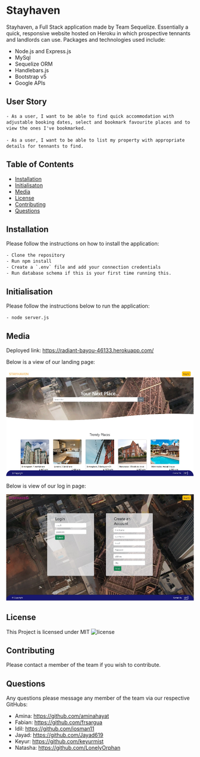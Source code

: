 # Stayhaven


Stayhaven, a Full Stack application made by Team Sequelize. Essentially a quick, responsive website hosted on Heroku in which prospective tennants and landlords can use. Packages and technologies used include:

* Node.js and Express.js
* MySql
* Sequelize ORM
* Handlebars.js
* Bootstrap v5
* Google APIs

## User Story

```
- As a user, I want to be able to find quick accommodation with adjustable booking dates, select and bookmark favourite places and to view the ones I've bookmarked.

- As a user, I want to be able to list my property with appropriate details for tennants to find.
```

## Table of Contents

- [Installation](#installation)
- [Initialisaton](#initialisation)
- [Media](#media)
- [License](#license)
- [Contributing](#contributing)
- [Questions](#questions)


## Installation

Please follow the instructions on how to install the application:

```
- Clone the repository
- Run npm install
- Create a `.env` file and add your connection credentials
- Run database schema if this is your first time running this.
```

## Initialisation

Please follow the instructions below to run the application:

```
- node server.js
```

## Media

Deployed link: https://radiant-bayou-46133.herokuapp.com/

Below is a view of our landing page:

![landing](./public/img/landingpage.jpg)

Below is view of our log in page:

![login](./public/img/login.jpg)

## License

This Project is licensed under MIT ![license](https://img.shields.io/badge/MIT-License-orange)


## Contributing

Please contact a member of the team if you wish to contribute.


## Questions

Any questions please message any member of the team via our respective GitHubs:

* Amina: https://github.com/aminahayat
* Fabian: https://github.com/frsargua
* Idil: https://github.com/iosman11
* Jayad: https://github.com/Jayad619
* Keyur: https://github.com/keyurmist
* Natasha: https://github.com/LonelyOrphan